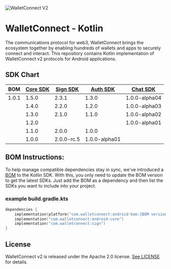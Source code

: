 ![WalletConnect V2](/docs/walletconnect-banner.svg)

# **WalletConnect - Kotlin**

The communications protocol for web3, WalletConnect brings the ecosystem together by enabling hundreds of wallets and apps to securely connect and interact. This repository contains Kotlin implementation of
WalletConnect v2 protocols for Android applications.

####
## SDK Chart

| BOM   | [Core SDK](androidCore) | [Sign SDK](sign) | [Auth SDK](auth) | [Chat SDK](chat) |
|-------|-------------------------|------------------|------------------|------------------|
| 1.0.1 | 1.5.0                   | 2.3.1            | 1.3.0            | 1.0.0-alpha04    |
|       | 1.4.0                   | 2.2.0            | 1.2.0            | 1.0.0-alpha03    |
|       | 1.3.0                   | 2.1.0            | 1.1.0            | 1.0.0-alpha02    |
|       | 1.2.0                   |                  |                  | 1.0.0-alpha01    |
|       | 1.1.0                   | 2.0.0            | 1.0.0            |                  |
|       | 1.0.0                   | 2.0.0-rc.5       | 1.0.0-alpha01    |                  |


## BOM Instructions:
To help manage compatible dependencies stay in sync, we've introduced a [BOM](https://docs.gradle.org/current/userguide/platforms.html#sub:bom_import) to the Kotlin SDK. With this, you only need to update the BOM version to get the latest SDKs. Just add the BOM as a dependency and then list the SDKs you want to include into your project.    

### example build.gradle.kts
```kotlin
dependencies {
    implementation(platform("com.walletconnect:android-bom:{BOM version}"))
    implementation("com.walletconnect:android-core")
    implementation("com.walletconnect:sign")
}
```

## License
WalletConnect v2 is released under the Apache 2.0 license. [See LICENSE](/LICENSE) for details.
